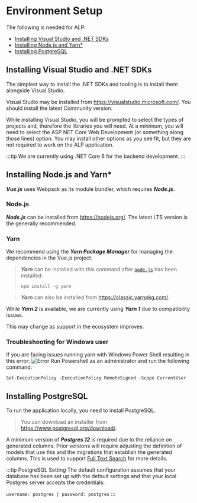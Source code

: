 # Environment Setup

The following is needed for ALP:

- [Installing Visual Studio and .NET SDKs](#installing-visual-studio-and-net-sdks)
- [Installing Node.js and Yarn*](#installing-node-js-and-yarn)
- [Installing PostgreSQL](#installing-postgresql)


## Installing Visual Studio and .NET SDKs

The simplest way to install the .NET SDKs and tooling is to install them alongside Visual Studio.

Visual Studio may be installed from https://visualstudio.microsoft.com/. You should install the latest Community version.

While installing Visual Studio, you will be prompted to select the types of projects and, therefore the libraries you will need. At a minimum, you will need to select the ASP NET Core Web Development (or something along those lines) option. You may install other options as you see fit, but they are not required to work on the ALP application.

:::tip We are currently using .NET Core 6 for the backend development.
:::

## Installing Node.js and Yarn*

***Vue.js*** uses Webpack as its module bundler, which requires ***Node.js***.

### Node.js
***Node.js*** can be installed from https://nodejs.org/. The latest LTS version is the generally recommended.

### Yarn
We recommend using the ***Yarn Package Manager*** for managing the dependencies in the Vue.js project.

>***Yarn*** can be installed with this command after [`node.js`](#nodejs) has been installed:
>```
>npm install -g yarn
>```

>***Yarn*** can also be installed from https://classic.yarnpkg.com/. 

While ***Yarn 2*** is available, we are currently using ***Yarn 1*** due to compatibility issues. 

This may change as support in the ecosystem improves.

### Troubleshooting for Windows user

If you are facing issues running yarn with Windows Power Shell resulting in this error:
![Error](/guide/Error_while_using_yarn_in_power_shell.png)
Run Powershell as an administrator and run the following command:
```
Set-ExecutionPolicy -ExecutionPolicy RemoteSigned -Scope CurrentUser
```

## Installing PostgreSQL

To run the application locally, you need to install PostgreSQL. 
> You can download an installer from https://www.postgresql.org/download/.

A minimum version of ***Postgres 12*** is required due to the reliance on generated columns. Prior versions will require adjusting the definition of models that use this and the migrations that establish the generated columns. This is used to support [Full Text Search](https://www.npgsql.org/efcore/mapping/full-text-search.html?tabs=pg12%2Cv5) for more details.

:::tip PostgreSQL Setting
The default configuration assumes that your database has been set up with the default settings and that your local Postgres server accepts the credentials: 

`username: postgres | password: postgres`
:::